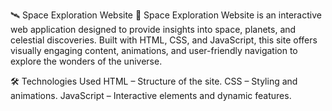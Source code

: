 🛰️ Space Exploration Website 🌌
Space Exploration Website is an interactive web application designed to provide insights into space, planets, and celestial discoveries. Built with HTML, CSS, and JavaScript, this site offers visually engaging content, animations, and user-friendly navigation to explore the wonders of the universe.

🛠️ Technologies Used
HTML – Structure of the site.
CSS – Styling and animations.
JavaScript – Interactive elements and dynamic features.
